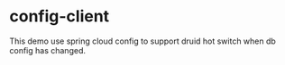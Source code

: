 # config-client
This demo use spring cloud config to support druid hot switch when db config has changed.

